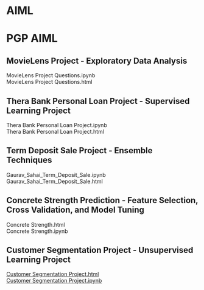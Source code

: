 # AIML
# PGP AIML
## MovieLens Project - Exploratory Data Analysis
MovieLens Project Questions.ipynb  
MovieLens Project Questions.html
## Thera Bank Personal Loan Project - Supervised Learning Project
Thera Bank Personal Loan Project.ipynb  
Thera Bank Personal Loan Project.html
## Term Deposit Sale Project - Ensemble Techniques
Gaurav_Sahai_Term_Deposit_Sale.ipynb  
Gaurav_Sahai_Term_Deposit_Sale.html
## Concrete Strength Prediction - Feature Selection, Cross Validation, and Model Tuning
Concrete Strength.html  
Concrete Strength.ipynb
## Customer Segmentation Project - Unsupervised Learning Project
<a href='https://github.com/gsahai1x/AIML/blob/master/Customer%20Segmentation%20Project.html'>Customer Segmentation Project.html</a>  
<a href='https://github.com/gsahai1x/AIML/blob/master/Customer%20Segmentation%20Project.ipynb'>Customer Segmentation Project.ipynb</a>
